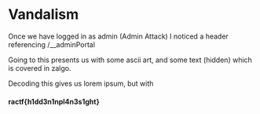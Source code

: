 # Vandalism

Once we have logged in as admin (Admin Attack) I noticed a header referencing /__adminPortal

Going to this presents us with some ascii art, and some text (hidden) which is covered in zalgo. 

Decoding this gives us lorem ipsum, but with

#### ractf{h1dd3n1npl4n3s1ght}
